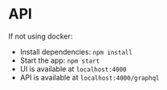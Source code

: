 # API

If not using docker:

- Install dependencies: `npm install`
- Start the app: `npm start`
- UI is available at `localhost:4000`
- API is available at `localhost:4000/graphql`
